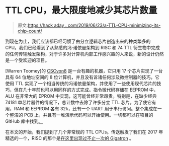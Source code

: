# TTL CPU，最大限度地减少其芯片数量

> 原文:[https://hack aday . com/2019/06/23/a-TTL-CPU-minimizing-its-chip-count/](https://hackaday.com/2019/06/23/a-ttl-cpu-minimising-its-chip-count/)

到现在为止，我们应该都已经习惯了由分立逻辑芯片创造出来的种类繁多的 CPU。我们已经看到了从熟悉的冯·诺依曼架构到 RISC 和 74 TTL 衍生物中完成的任何传输触发架构，对于许多对计算机内部工作感兴趣的人来说，新的设计仍然是一个受欢迎的项目。

[Warren Toomey]的 [CSCvon8](https://hackaday.io/project/165950-cscvon8-an-8-bit-ttl-cpu) 是一台有趣的机器，它只用 17 个芯片实现了一台具有 64 位地址空间的 8 位计算机，并且没有诉诸任何涉及微控制器的技巧。它使用 TTL 实现了一个相当传统的冯诺依曼架构，并使用了一些使用现代芯片的技巧，但在几十年前也可以用同样的方式完成。指令微代码存储在 EEPROM 中，ALU 在非常大的 EPROM 中实现，这可能曾经非常昂贵。特别是，在缺少经典 74181 单芯片器件的情况下，总计数中去除了许多分立 TTL 芯片。为了使它有用，RAM 和 EEPROM 各有 32k，还有一个 UART 用于串行访问。整个集成在一个整洁的 PCB 上，并且有一堆演示代码可以开始使用。一切都可以在项目的 GitHub 库中找到[。](https://github.com/DoctorWkt/CSCvon8)

在本文的开始，我们提到了几个非常规的 TTL CPUs。传送触发了我们在 2017 年精选的一个，RISC 的那个是[在这里出现过不止一次的 Gigatron](https://hackaday.com/2019/03/25/how-the-gigatron-ttl-microcomputer-works/) 。
